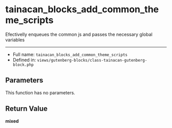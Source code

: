# tainacan_blocks_add_common_theme_scripts


Efectivelly enqueues the common js and passes the necessary global variables

***

* Full name: `tainacan_blocks_add_common_theme_scripts`
* Defined in: `views/gutenberg-blocks/class-tainacan-gutenberg-block.php`

## Parameters

This function has no parameters.

## Return Value

**mixed**
